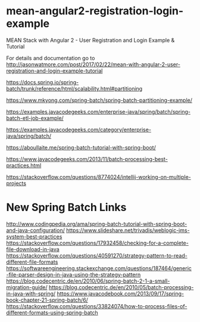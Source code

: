 # mean-angular2-registration-login-example

MEAN Stack with Angular 2 - User Registration and Login Example & Tutorial

For details and documentation go to http://jasonwatmore.com/post/2017/02/22/mean-with-angular-2-user-registration-and-login-example-tutorial


https://docs.spring.io/spring-batch/trunk/reference/html/scalability.html#partitioning

https://www.mkyong.com/spring-batch/spring-batch-partitioning-example/

https://examples.javacodegeeks.com/enterprise-java/spring/batch/spring-batch-etl-job-example/

https://examples.javacodegeeks.com/category/enterprise-java/spring/batch/

https://aboullaite.me/spring-batch-tutorial-with-spring-boot/



https://www.javacodegeeks.com/2013/11/batch-processing-best-practices.html

https://stackoverflow.com/questions/8774024/intellij-working-on-multiple-projects

# New Spring Batch Links 
http://www.codingpedia.org/ama/spring-batch-tutorial-with-spring-boot-and-java-configuration/
https://www.slideshare.net/trivadis/weblogic-jms-system-best-practices
https://stackoverflow.com/questions/17932458/checking-for-a-complete-file-download-in-java
https://stackoverflow.com/questions/40591270/strategy-pattern-to-read-different-file-formats
https://softwareengineering.stackexchange.com/questions/187464/generic-file-parser-design-in-java-using-the-strategy-pattern
https://blog.codecentric.de/en/2010/06/spring-batch-2-1-a-small-migration-guide/
https://blog.codecentric.de/en/2010/05/batch-processing-in-java-with-spring/
https://www.javacodebook.com/2013/09/17/spring-book-chapter-21-spring-batch/6/
https://stackoverflow.com/questions/33824074/how-to-process-files-of-different-formats-using-spring-batch
